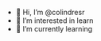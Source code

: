 - 👋 Hi, I’m @colindresr
- 👀 I’m interested in learn
- 🌱 I’m currently learning 

<!---
colindresr/colindresr is a ✨ special ✨ repository because its `README.md` (this file) appears on your GitHub profile.
You can click the Preview link to take a look at your changes.
--->

